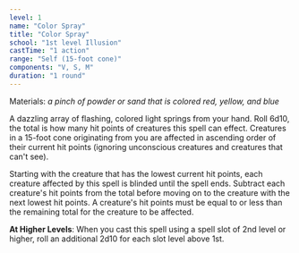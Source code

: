```yaml
---
level: 1
name: "Color Spray"
title: "Color Spray"
school: "1st level Illusion"
castTime: "1 action"
range: "Self (15-foot cone)"
components: "V, S, M"
duration: "1 round"
---
```


Materials: *a pinch of powder or sand that is colored red, yellow, and blue*

A dazzling array of flashing, colored light springs from your hand. Roll 6d10, the total is how many hit points of creatures this spell can effect. Creatures in a 15-foot cone originating from you are affected in ascending order of their current hit points (ignoring unconscious creatures and creatures that can't see).

Starting with the creature that has the lowest current hit points, each creature affected by this spell is blinded until the spell ends. Subtract each creature's hit points from the total before moving on to the creature with the next lowest hit points. A creature's hit points must be equal to or less than the remaining total for the creature to be affected.

**At Higher Levels**: When you cast this spell using a spell slot of 2nd level or higher, roll an additional 2d10 for each slot level above 1st.

